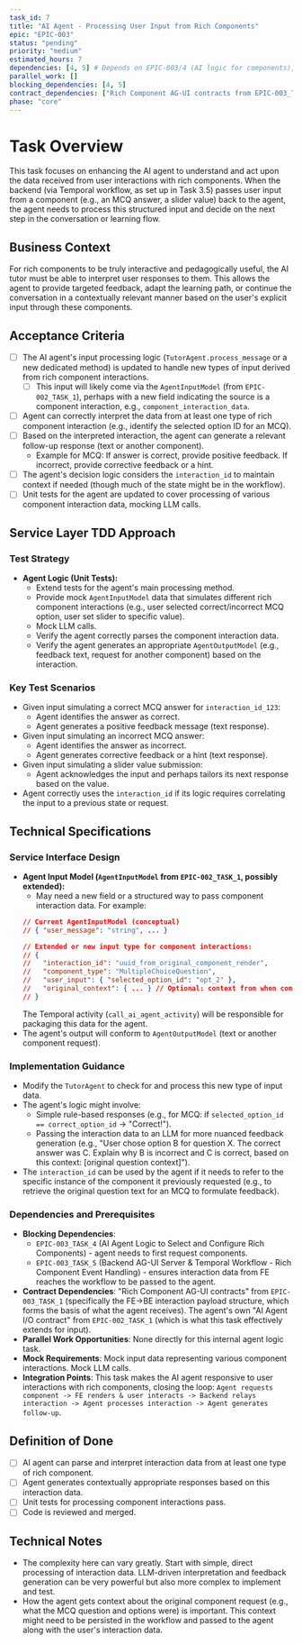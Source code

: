 ```yaml
---
task_id: 7
title: "AI Agent - Processing User Input from Rich Components"
epic: "EPIC-003"
status: "pending"
priority: "medium"
estimated_hours: 7
dependencies: [4, 5] # Depends on EPIC-003/4 (AI logic for components), EPIC-003/5 (BE handling of component data)
parallel_work: []
blocking_dependencies: [4, 5]
contract_dependencies: ["Rich Component AG-UI contracts from EPIC-003_TASK_1 (interaction part)", "AI Agent I/O contract from EPIC-002_TASK_1"]
phase: "core"
---
```


# Task Overview
This task focuses on enhancing the AI agent to understand and act upon the data received from user interactions with rich components. When the backend (via Temporal workflow, as set up in Task 3.5) passes user input from a component (e.g., an MCQ answer, a slider value) back to the agent, the agent needs to process this structured input and decide on the next step in the conversation or learning flow.

## Business Context
For rich components to be truly interactive and pedagogically useful, the AI tutor must be able to interpret user responses to them. This allows the agent to provide targeted feedback, adapt the learning path, or continue the conversation in a contextually relevant manner based on the user's explicit input through these components.

## Acceptance Criteria
- [ ] The AI agent's input processing logic (`TutorAgent.process_message` or a new dedicated method) is updated to handle new types of input derived from rich component interactions.
  - [ ] This input will likely come via the `AgentInputModel` (from `EPIC-002_TASK_1`), perhaps with a new field indicating the source is a component interaction, e.g., `component_interaction_data`.
- [ ] Agent can correctly interpret the data from at least one type of rich component interaction (e.g., identify the selected option ID for an MCQ).
- [ ] Based on the interpreted interaction, the agent can generate a relevant follow-up response (text or another component).
  - Example for MCQ: If answer is correct, provide positive feedback. If incorrect, provide corrective feedback or a hint.
- [ ] The agent's decision logic considers the `interaction_id` to maintain context if needed (though much of the state might be in the workflow).
- [ ] Unit tests for the agent are updated to cover processing of various component interaction data, mocking LLM calls.

## Service Layer TDD Approach
### Test Strategy
- **Agent Logic (Unit Tests):**
  - Extend tests for the agent's main processing method.
  - Provide mock `AgentInputModel` data that simulates different rich component interactions (e.g., user selected correct/incorrect MCQ option, user set slider to specific value).
  - Mock LLM calls.
  - Verify the agent correctly parses the component interaction data.
  - Verify the agent generates an appropriate `AgentOutputModel` (e.g., feedback text, request for another component) based on the interaction.

### Key Test Scenarios
- Given input simulating a correct MCQ answer for `interaction_id_123`:
  - Agent identifies the answer as correct.
  - Agent generates a positive feedback message (text response).
- Given input simulating an incorrect MCQ answer:
  - Agent identifies the answer as incorrect.
  - Agent generates corrective feedback or a hint (text response).
- Given input simulating a slider value submission:
  - Agent acknowledges the input and perhaps tailors its next response based on the value.
- Agent correctly uses the `interaction_id` if its logic requires correlating the input to a previous state or request.

## Technical Specifications
### Service Interface Design
- **Agent Input Model (`AgentInputModel` from `EPIC-002_TASK_1`, possibly extended):**
  - May need a new field or a structured way to pass component interaction data. For example:
  ```json
  // Current AgentInputModel (conceptual)
  // { "user_message": "string", ... }

  // Extended or new input type for component interactions:
  // {
  //   "interaction_id": "uuid_from_original_component_render",
  //   "component_type": "MultipleChoiceQuestion",
  //   "user_input": { "selected_option_id": "opt_2" },
  //   "original_context": { ... } // Optional: context from when component was first requested by agent
  // }
  ```
  The Temporal activity (`call_ai_agent_activity`) will be responsible for packaging this data for the agent.
- The agent's output will conform to `AgentOutputModel` (text or another component request).

### Implementation Guidance
- Modify the `TutorAgent` to check for and process this new type of input data.
- The agent's logic might involve:
  - Simple rule-based responses (e.g., for MCQ: if `selected_option_id == correct_option_id` -> "Correct!").
  - Passing the interaction data to an LLM for more nuanced feedback generation (e.g., "User chose option B for question X. The correct answer was C. Explain why B is incorrect and C is correct, based on this context: [original question context]").
- The `interaction_id` can be used by the agent if it needs to refer to the specific instance of the component it previously requested (e.g., to retrieve the original question text for an MCQ to formulate feedback).

### Dependencies and Prerequisites
- **Blocking Dependencies**:
  - `EPIC-003_TASK_4` (AI Agent Logic to Select and Configure Rich Components) - agent needs to first request components.
  - `EPIC-003_TASK_5` (Backend AG-UI Server & Temporal Workflow - Rich Component Event Handling) - ensures interaction data from FE reaches the workflow to be passed to the agent.
- **Contract Dependencies**: "Rich Component AG-UI contracts" from `EPIC-003_TASK_1` (specifically the FE->BE interaction payload structure, which forms the basis of what the agent receives). The agent's own "AI Agent I/O contract" from `EPIC-002_TASK_1` (which is what this task effectively extends for input).
- **Parallel Work Opportunities**: None directly for this internal agent logic task.
- **Mock Requirements**: Mock input data representing various component interactions. Mock LLM calls.
- **Integration Points**: This task makes the AI agent responsive to user interactions with rich components, closing the loop: `Agent requests component -> FE renders & user interacts -> Backend relays interaction -> Agent processes interaction -> Agent generates follow-up`.

## Definition of Done
- [ ] AI agent can parse and interpret interaction data from at least one type of rich component.
- [ ] Agent generates contextually appropriate responses based on this interaction data.
- [ ] Unit tests for processing component interactions pass.
- [ ] Code is reviewed and merged.

## Technical Notes
- The complexity here can vary greatly. Start with simple, direct processing of interaction data. LLM-driven interpretation and feedback generation can be very powerful but also more complex to implement and test.
- How the agent gets context about the original component request (e.g., what the MCQ question and options were) is important. This context might need to be persisted in the workflow and passed to the agent along with the user's interaction data.
